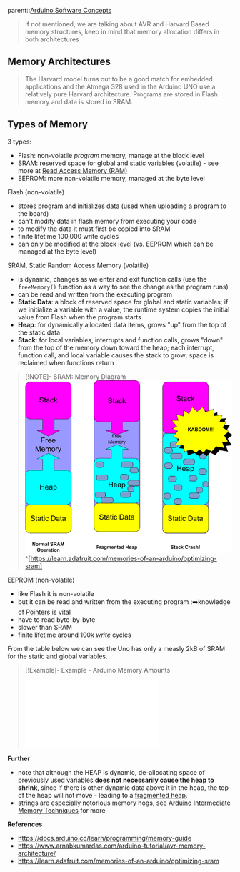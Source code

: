 parent::[Arduino Software Concepts](Arduino%20Software%20Concepts.md)

> If not mentioned, we are talking about AVR and Harvard Based memory structures, keep in mind that memory allocation differs in both architectures

## Memory Architectures

> The Harvard model turns out to be a good match for embedded applications and the Atmega 328 used in the Arduino UNO use a relatively pure Harvard architecture. Programs are stored in Flash memory and data is stored in SRAM.

## Types of Memory

3 types:
- Flash: non-volatile _program_ memory, manage at the block level
- SRAM: reserved space for global and static variables (volatile) - see more at [Read Access Memory (RAM)](Read%20Access%20Memory%20(RAM).md)
- EEPROM: more non-volatile memory, managed at the byte level

Flash (non-volatile)
- stores program and initializes data (used when uploading a program to the board)
- can't modify data in flash memory from executing your code
- to modify the data it must first be copied into SRAM
- finite lifetime 100,000 write cycles
- can only be modified at the block level (vs. EEPROM which can be managed at the byte level)

SRAM, Static Random Access Memory (volatile)
- is dynamic, changes as we enter and exit function calls (use the `freeMemory()` function as a way to see the change as the program runs)
- can be read and written from the executing program
- **Static Data**: a block of reserved space for global and static variables; if we initialize a variable with a value, the runtime system copies the initial value from Flash when the program starts
- **Heap**: for dynamically allocated data items, grows "up" from the top of the static data
- **Stack**: for local variables, interrupts and function calls, grows "down" from the top of the memory down toward the heap; each interrupt, function call, and local variable causes the stack to grow; space is reclaimed when functions return

> [!NOTE]- SRAM: Memory Diagram
> ![Pasted image 20221019124618](attachments/Pasted%20image%2020221019124618.png) ^[https://learn.adafruit.com/memories-of-an-arduino/optimizing-sram]

EEPROM (non-volatile)
- like Flash it is non-volatile
- but it can be read and written from the executing program  :➡️knowledge of [Pointers](Pointers.md) is vital
- have to read byte-by-byte
- slower than SRAM
- finite lifetime around 100k _write_ cycles

From the table below we can see the Uno has only a measly 2kB of SRAM for the static and global variables.

> [!Example]- Example - Arduino Memory Amounts
> 
> ![Table - Arduino Memory Amounts](Table%20-%20Arduino%20Memory%20Amounts.md)


**Further**
- note that although the HEAP is dynamic, de-allocating space of previously used variables **does not necessarily cause the heap to shrink**, since if there is other dynamic data above it in the heap, the top of the heap will not move - leading to a [fragmented heap](fragmented%20heap.md). 
- strings are especially notorious memory hogs, see [Arduino Intermediate Memory Techniques](Arduino%20Intermediate%20Memory%20Techniques.md) for more


**References**
- https://docs.arduino.cc/learn/programming/memory-guide
- https://www.arnabkumardas.com/arduino-tutorial/avr-memory-architecture/
- https://learn.adafruit.com/memories-of-an-arduino/optimizing-sram
